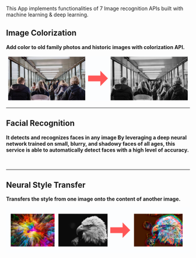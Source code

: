 This App implements functionalities of 7 Image recognition APIs built with
machine learning & deep learning.

## Image Colorization

**Add color to old family photos and historic images with colorization API.**

<img src="./img/image-colorization-demo.png">

---

## Facial Recognition

**It detects and recognizes faces in any image By leveraging a deep neural network trained on small, blurry, and shadowy faces of all ages, this service is able to automatically detect faces with a high level of accuracy.**

<img src="">

---

## Neural Style Transfer

**Transfers the style from one image onto the content of another image.**

<img src="./img/style-transfer-demo.png">
